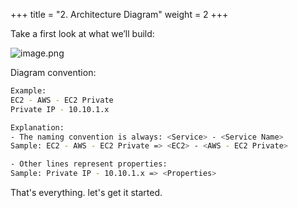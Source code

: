 +++
title = "2. Architecture Diagram"
weight = 2
+++


Take a first look at what we’ll build:


![image.png](https://prod-files-secure.s3.us-west-2.amazonaws.com/d5da4832-3825-4b06-9f7d-86c687d890a2/57a35495-f431-43ff-a13b-c130f4476d5e/image.png?X-Amz-Algorithm=AWS4-HMAC-SHA256&X-Amz-Content-Sha256=UNSIGNED-PAYLOAD&X-Amz-Credential=AKIAT73L2G45HZZMZUHI%2F20240907%2Fus-west-2%2Fs3%2Faws4_request&X-Amz-Date=20240907T192237Z&X-Amz-Expires=3600&X-Amz-Signature=00b152028f131679c115dcdb72de8427ce2cbde6ce964e9d4b8a94f6c922b836&X-Amz-SignedHeaders=host&x-id=GetObject)


Diagram convention:


```bash
Example:
EC2 - AWS - EC2 Private
Private IP - 10.10.1.x

Explanation:
- The naming convention is always: <Service> - <Service Name>
Sample: EC2 - AWS - EC2 Private => <EC2> - <AWS - EC2 Private>

- Other lines represent properties:
Sample: Private IP - 10.10.1.x => <Properties>
```


That's everything. let's get it started.


